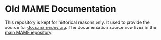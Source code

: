 Old MAME Documentation
======================

This repository is kept for historical reasons only.  It used to provide the
source for [docs.mamedev.org](http://docs.mamedev.org/).  The documentation source
now lives in the [main MAME repository](https://github.com/mamedev/mame).
